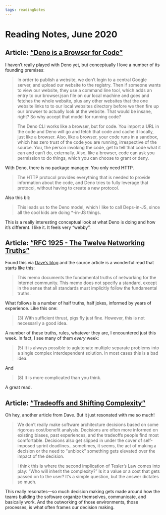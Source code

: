 ```yaml
---
tags: readingNotes
---
```


# Reading Notes, June 2020

## Article: [“Deno is a Browser for Code”](https://kitsonkelly.com/posts/deno-is-a-browser-for-code/)

I haven’t really played with Deno yet, but conceptually I love a number of its founding premises:

> In order to publish a website, we don’t login to a central Google server, and upload our website to the registry. Then if someone wants to view our website, they use a command line tool, which adds an entry to our browser.json file on our local machine and goes and fetches the whole website, plus any other websites that the one website links to to our local websites directory before we then fire up our browser to actually look at the website. That would be insane, right? So why accept that model for running code?
>
> The Deno CLI works like a browser, but for code. You import a URL in the code and Deno will go and fetch that code and cache it locally, just like a browser. Also, like a browser, your code runs in a sandbox, which has zero trust of the code you are running, irrespective of the source. You, the person invoking the code, get to tell that code what it can and can’t do, externally. Also, like a browser, code can ask you permission to do things, which you can choose to grant or deny.

With Deno, there is no package manager. You only need HTTP.

> The HTTP protocol provides everything that is needed to provide information about the code, and Deno tries to fully leverage that protocol, without having to create a new protocol.

Also this bit:

> This leads us to the Deno model, which I like to call Deps-in-JS, since all the cool kids are doing *-in-JS things. 

This is a really interesting conceptual look at what Deno is doing and how it’s different. I like it. It feels very “webby”.

## Article: [“RFC 1925 - The Twelve Networking Truths”](https://tools.ietf.org/html/rfc1925)

Found this via [Dave’s blog](http://daverupert.com/2020/06/rfc-1925-the-twelve-networking-truths/) and the source article is a wonderful read that starts like this:

> This memo documents the fundamental truths of networking for the Internet community. This memo does not specify a standard, except in the sense that all standards must implicitly follow the fundamental truths.

What follows is a number of half truths, half jokes, informed by years of experience. Like this one:

> (3) With sufficient thrust, pigs fly just fine. However, this is not necessarily a good idea.

A number of these truths, rules, whatever they are, I encountered just this week. In fact, I see many of them _every_ week:

> (5) It is always possible to aglutenate multiple separate problems into a single complex interdependent solution. In most cases this is a bad idea.

And

> (8)  It is more complicated than you think.

A great read.

## Article: [“Tradeoffs and Shifting Complexity”](https://daverupert.com/2020/06/tradeoffs-and-shifting-complexity/)

Oh hey, another article from Dave. But it just resonated with me so much!

> We don’t really make software architecture decisions based on some rigorous cost/benefit analysis. Decisions are often more informed on existing biases, past experiences, and the tradeoffs people find most comfortable. Decisions also get slipped in under the cover of self-imposed sprint deadlines...sometimes, it seems, the act of making a decision or the need to “unblock” something gets elevated over the impact of the decision.
> 
> I think this is where the second implication of Tesler’s Law comes into play: “Who will inherit the complexity?” Is it a value or a cost that gets passed on to the user? It’s a simple question, but the answer dictates so much. 

This really resonates—so much decision making gets made around how the teams building the software organize themselves, communicate, and basically work. And the outworking of those environments, those processes, is what often frames our decision making.
